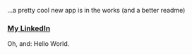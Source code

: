 ...a pretty cool new app is in the works (and a better readme)

<h3><a href="https://www.linkedin.com/in/joshkoshyy/">My LinkedIn</a></h3>


Oh, and: Hello World.
